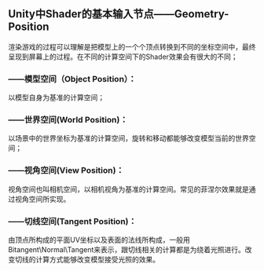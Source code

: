
## Unity中Shader的基本输入节点——Geometry-Position
渲染游戏的过程可以理解是把模型上的一个个顶点转换到不同的坐标空间中，最终呈现到屏幕上的过程。在不同的计算空间下的Shader效果会有很大的不同；
### ——模型空间（Object Position）：
以模型自身为基准的计算空间；
### ——世界空间(World Position)：
以场景中的世界坐标为基准的计算空间，旋转和移动都能够改变模型当前的世界空间；
### ——视角空间(View Position)：
视角空间也叫相机空间，以相机视角为基准的计算空间。常见的菲涅尔效果就是通过视角空间所实现。
### ——切线空间(Tangent Position)：
由顶点所构成的平面UV坐标以及表面的法线所构成，一般用Bitangent\Normal\Tangent来表示，跟切线相关的计算都是为绕着光照进行。改变切线的计算方式能够改变模型接受光照的效果。
